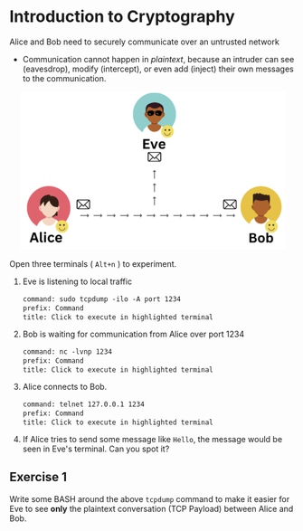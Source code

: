 # Introduction to Cryptography

Alice and Bob need to securely communicate over an untrusted network

- Communication cannot happen in *plaintext*, because an intruder can see (eavesdrop), modify (intercept), or even add (inject) their own messages to the communication.

<p align="center"> <img src="image.png" /></p>

Open three terminals ( `Alt+n` ) to experiment.

1. Eve is listening to local traffic

   ```terminal:execute
   command: sudo tcpdump -ilo -A port 1234
   prefix: Command
   title: Click to execute in highlighted terminal
   ```

2. Bob is waiting for communication from Alice over port 1234

   ```terminal:execute
   command: nc -lvnp 1234
   prefix: Command
   title: Click to execute in highlighted terminal
   ```

3. Alice connects to Bob.

   ```terminal:execute
   command: telnet 127.0.0.1 1234
   prefix: Command
   title: Click to execute in highlighted terminal
   ```

4. If Alice tries to send some message like `Hello`, the message would be seen in Eve's terminal. Can you spot it?

## Exercise 1

Write some BASH around the above `tcpdump` command to make it easier for Eve to see **only** the plaintext conversation (TCP Payload) between Alice and Bob.
